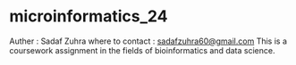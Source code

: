 # microinformatics_24
Auther : Sadaf Zuhra
where to contact : sadafzuhra60@gmail.com
This is a coursework assignment in the fields of bioinformatics and data science.
